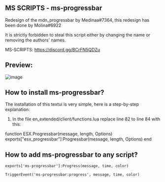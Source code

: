 ## MS SCRIPTS - ms-progressbar

Redesign of the mdn_progressbar by Medinaa#7364, this redesign has been done by Molina#6922

It is strictly forbidden to steal this script either by changing the name or removing the authors' names.

MS-SCRIPTS: https://discord.gg/BCrFN5QDZu


## Preview:

![image](https://user-images.githubusercontent.com/113800789/230503525-05f346f6-8bbd-414f-901e-da3cd7a4a2f1.png)


## How to install ms-progressbar?

The installation of this textui is very simple, here is a step-by-step explanation:

1. In the file en_extended/client/functions.lua replace line 82 to line 84 with this:

function ESX.Progressbar(message, length, Options)
    exports["esx_progressbar"]:Progressbar(message, length, Options)
end

## How to add ms-progressbar to any script?

``exports['ms-progressbar']:Progress(message, time, color)``

``TriggerEvent('ms-progressbar:progress', message, time, color)``
